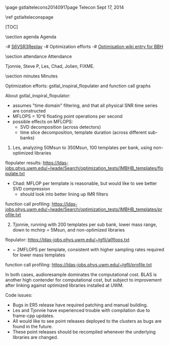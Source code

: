 \page gstlaltelecons20140917page Telecon Sept 17, 2014

\ref gstlalteleconspage

[TOC]

\section agenda Agenda

-# <a href=https://www.lsc-group.phys.uwm.edu/ligovirgo/cbcnote/S6VSR3ReplayMDC/>S6VSR3Replay</a>
-# Optimization efforts
    -# <a href=https://www.lsc-group.phys.uwm.edu/ligovirgo/cbcnote/Optimization/O1/GSTLALAllSkyOffline3x3,Mt50/> Optimisation wiki entry for BBH </a>


\section attendance Attendance

Tjonnie, Steve P, Les, Chad, Jolien, FIXME.

\section minutes Minutes

Optimization efforts: gstlal_inspiral_flopulater and function call graphs

About gstlal_inspiral_flopulator:

 - assumes "time domain" filtering, and that all physical SNR time series are constructed
 - MFLOPS = 10^6 floating point operations per second 
 - possible effects on MFLOPS: 
    - SVD decomposition (across detectors)
    - time slice decomposition, template duration (across different sub-banks)

1) Les, analyzing 50Msun to 350Msun, 100 templates per bank, using non-optimized libraries

flopulater results: https://ldas-jobs.phys.uwm.edu/~lwade/Search/optimization_tests/IMBHB_templates/flopulate.txt

 - Chad: MFLOP per template is reasonable, but would like to see better SVD compression
   - should look into better lining up IMR filters

function call profiling: https://ldas-jobs.phys.uwm.edu/~lwade/Search/optimization_tests/IMBHB_templates/profile.txt


2) Tjonnie, running with 200 templates per sub bank, lower mass range, down to mchirp = 5Msun, and non-optimized libraries

flopulator: https://ldas-jobs.phys.uwm.edu/~tgfli/allflops.txt

 - ~ 2MFLOPS per template, consistent with higher sampling rates required for lower mass templates

function call profiling: https://ldas-jobs.phys.uwm.edu/~tgfli/profile.txt

In both cases, audioresample dominates the computational cost. BLAS is another high contender for computational cost, but subject to improvement after linking against optimized libraries installed at UWM.

Code issues:

 - Bugs in ER5 release have required patching and manual building. 
 - Les and Tjonnie have experienced trouble with compilation due to frame-cpp updates. 
 - All would like to see point releases deployed to the clusters as bugs are found in the future. 
 - These point releases should be recompiled whenever the underlying libraries are changed.
